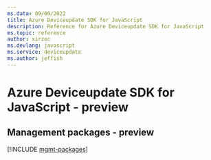 ```yaml
---
ms.data: 09/09/2022
title: Azure Deviceupdate SDK for JavaScript
description: Reference for Azure Deviceupdate SDK for JavaScript
ms.topic: reference
author: xirzec
ms.devlang: javascript
ms.service: deviceupdate
ms.author: jeffish
---
```

# Azure Deviceupdate SDK for JavaScript - preview

## Management packages - preview
[!INCLUDE [mgmt-packages](deviceupdate-mgmt-index.md)]